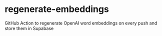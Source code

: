 # regenerate-embeddings
GitHub Action to regenerate OpenAI word embeddings on every push and store them in Supabase
